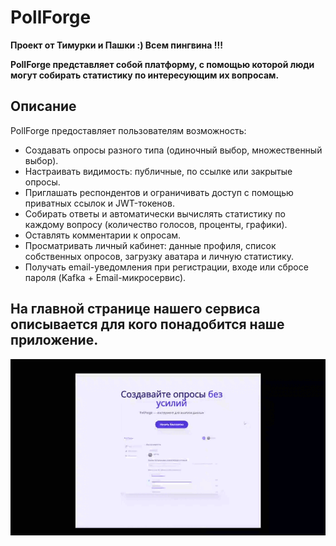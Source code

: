 # PollForge
**Проект от Тимурки и Пашки :) 
Всем пингвина !!!**

**PollForge представляет собой платформу, с помощью которой люди могут собирать статистику по интересующим их вопросам.** 
## Описание

PollForge предоставляет пользователям возможность:
- Создавать опросы разного типа (одиночный выбор, множественный выбор).
- Настраивать видимость: публичные, по ссылке или закрытые опросы.
- Приглашать респондентов и ограничивать доступ с помощью приватных ссылок и JWT-токенов.
- Собирать ответы и автоматически вычислять статистику по каждому вопросу (количество голосов, проценты, графики).
- Оставлять комментарии к опросам.
- Просматривать личный кабинет: данные профиля, список собственных опросов, загрузку аватара и личную статистику.
- Получать email-уведомления при регистрации, входе или сбросе пароля (Kafka + Email-микросервис).

## На главной странице нашего сервиса описывается для кого понадобится наше приложение.
<div style="align-items: center;">
  <img src="https://github.com/DurkaVerder/PollForge/blob/c8ffec1c0e476b7a6a6cd0f293e4c6586c9e2ce2/gifs/Main_Page.gif" alt="Главная страница" style="max-width: 100%; height: auto;">
</div>
